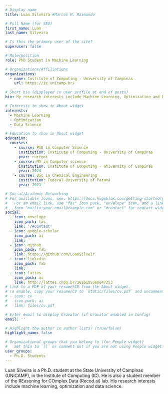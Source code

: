 ```yaml
---
# Display name
title: Luan Silveira #Marcos M. Raimundo

# Full Name (for SEO)
first_name: Luan
last_name: Silveira

# Is this the primary user of the site?
superuser: false

# Role/position
role: PhD Student in Machine Learning

# Organizations/Affiliations
organizations:
  - name: Institute of Computing - University of Campinas
    url: https://ic.unicamp.br/

# Short bio (displayed in user profile at end of posts)
bio: My research interests include Machine Learning, Optimization and Data Science.

# Interests to show in About widget
interests:
  - Machine Learning
  - Optimization
  - Data Science

# Education to show in About widget
education:
  courses:
    - course: PhD in Computer Science
      institution: Institute of Computing - University of Campinas
      year: current
    - course: MS in Computer science
      institution: Institute of Computing - University of Campinas
      year: 2024
    - course: BSc in Chemical Engineering
      institution: Federal University of Paraná
      year: 2021

# Social/Academic Networking
# For available icons, see: https://docs.hugoblox.com/getting-started/page-builder/#icons
#   For an email link, use "fas" icon pack, "envelope" icon, and a link in the
#   form "mailto:your-email@example.com" or "#contact" for contact widget.
social:
  - icon: envelope
    icon_pack: fas
    link: '/#contact'
  - icon: google-scholar
    icon_pack: ai
    link:
  - icon: github
    icon_pack: fab
    link: https://github.com/LuanSilveir
  - icon: linkedin
    icon_pack: fab
    link: 
  - icon: lattes
    icon_pack: ai
    link: http://lattes.cnpq.br/3626185560647353
# Link to a PDF of your resume/CV from the About widget.
# To enable, copy your resume/CV to `static/files/cv.pdf` and uncomment the lines below.
# - icon: cv
#   icon_pack: ai
#   link: files/cv.pdf

# Enter email to display Gravatar (if Gravatar enabled in Config)
email: ''

# Highlight the author in author lists? (true/false)
highlight_name: false

# Organizational groups that you belong to (for People widget)
#   Set this to `[]` or comment out if you are not using People widget.
user_groups:
  - Ph.D. Students
---
```


Luan Silveira is a Ph.D. student at the State University of Campinas (UNICAMP), in the Institute of Computing (IC). He is also a student member of the REasoning for COmplex Data (Recod.ai) lab. His research interests include machine learning, optimization and data science.
